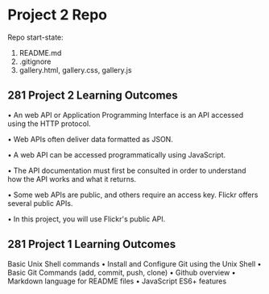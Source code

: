 # Project 2 Repo

Repo start-state:

1. README.md
2. .gitignore
3. gallery.html, gallery.css, gallery.js

<H2>281 Project 2 Learning Outcomes </H2>

• An web API or Application Programming Interface is an API
accessed using the HTTP protocol.

• Web APIs often deliver data formatted as JSON.

• A web API can be accessed programmatically using
JavaScript.

• The API documentation must first be consulted in order to
understand how the API works and what it returns.

• Some web APIs are public, and others require an access key.
Flickr offers several public APIs.

• In this project, you will use Flickr's public API.

<H2> 281 Project 1 Learning Outcomes </H2>

Basic Unix Shell commands
• Install and Configure Git using the Unix Shell
• Basic Git Commands (add, commit, push, clone)
• Github overview
• Markdown language for README files
• JavaScript ES6+ features
